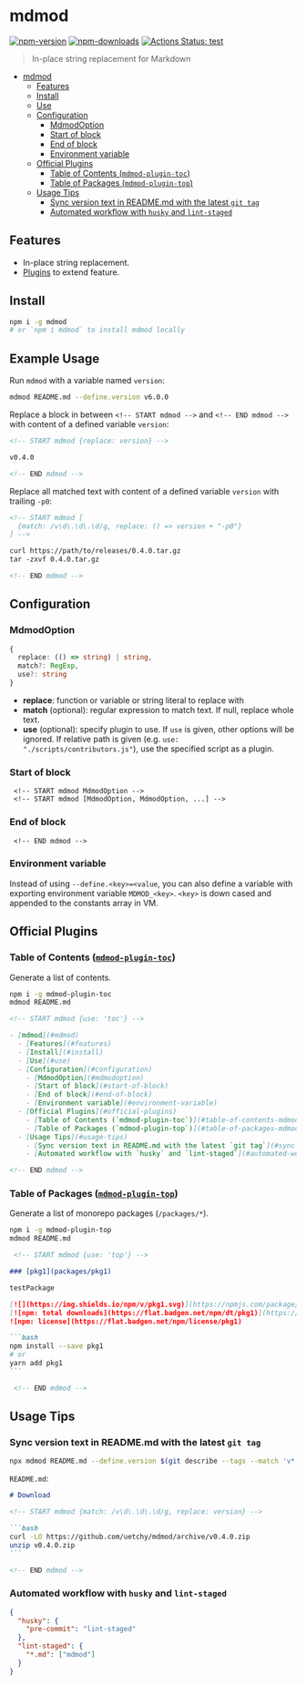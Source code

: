 # mdmod

[![npm-version]][npm-url]
[![npm-downloads]][npm-url]
[![Actions Status: test](https://github.com/uetchy/mdmod/workflows/test/badge.svg)](https://github.com/uetchy/mdmod/actions?query=test)

[npm-version]: https://badgen.net/npm/v/mdmod
[npm-downloads]: https://badgen.net/npm/dt/mdmod
[npm-url]: https://npmjs.org/package/mdmod

> In-place string replacement for Markdown

<!-- START mdmod {use: 'toc'} -->

- [mdmod](#mdmod)
  - [Features](#features)
  - [Install](#install)
  - [Use](#use)
  - [Configuration](#configuration)
    - [MdmodOption](#mdmodoption)
    - [Start of block](#start-of-block)
    - [End of block](#end-of-block)
    - [Environment variable](#environment-variable)
  - [Official Plugins](#official-plugins)
    - [Table of Contents (`mdmod-plugin-toc`)](#table-of-contents-mdmod-plugin-toc)
    - [Table of Packages (`mdmod-plugin-top`)](#table-of-packages-mdmod-plugin-top)
  - [Usage Tips](#usage-tips)
    - [Sync version text in README.md with the latest `git tag`](#sync-version-text-in-readmemd-with-the-latest-git-tag)
    - [Automated workflow with `husky` and `lint-staged`](#automated-workflow-with-husky-and-lint-staged)

<!-- END mdmod -->

## Features

- In-place string replacement.
- [Plugins](#plugins) to extend feature.

## Install

```bash
npm i -g mdmod
# or `npm i mdmod` to install mdmod locally
```

## Example Usage

Run `mdmod` with a variable named `version`:

```bash
mdmod README.md --define.version v6.0.0
```

Replace a block in between `<!-- START mdmod -->` and `<!-- END mdmod -->` with content of a defined variable `version`:

```md
<!-- START mdmod {replace: version} -->

v0.4.0

<!-- END mdmod -->
```

Replace all matched text with content of a defined variable `version` with trailing `-p0`:

```md
<!-- START mdmod [
  {match: /v\d\.\d\.\d/g, replace: () => version + "-p0"}
] -->

curl https://path/to/releases/0.4.0.tar.gz
tar -zxvf 0.4.0.tar.gz

<!-- END mdmod -->
```

## Configuration

### MdmodOption

```ts
{
  replace: (() => string) | string,
  match?: RegExp,
  use?: string
}
```

- **replace**: function or variable or string literal to replace with
- **match** (optional): regular expression to match text. If null, replace whole text.
- **use** (optional): specify plugin to use. If `use` is given, other options will be ignored. If relative path is given (e.g. `use: "./scripts/contributors.js"`), use the specified script as a plugin.

### Start of block

```
 <!-- START mdmod MdmodOption -->
 <!-- START mdmod [MdmodOption, MdmodOption, ...] -->
```

### End of block

```
 <!-- END mdmod -->
```

### Environment variable

Instead of using `--define.<key>=<value`, you can also define a variable with exporting environment variable `MDMOD_<key>`. `<key>` is down cased and appended to the constants array in VM.

## Official Plugins

### Table of Contents ([`mdmod-plugin-toc`](https://github.com/uetchy/mdmod-plugin-toc))

Generate a list of contents.

```bash
npm i -g mdmod-plugin-toc
mdmod README.md
```

```md
<!-- START mdmod {use: 'toc'} -->

- [mdmod](#mdmod)
  - [Features](#features)
  - [Install](#install)
  - [Use](#use)
  - [Configuration](#configuration)
    - [MdmodOption](#mdmodoption)
    - [Start of block](#start-of-block)
    - [End of block](#end-of-block)
    - [Environment variable](#environment-variable)
  - [Official Plugins](#official-plugins)
    - [Table of Contents (`mdmod-plugin-toc`)](#table-of-contents-mdmod-plugin-toc)
    - [Table of Packages (`mdmod-plugin-top`)](#table-of-packages-mdmod-plugin-top)
  - [Usage Tips](#usage-tips)
    - [Sync version text in README.md with the latest `git tag`](#sync-version-text-in-readmemd-with-the-latest-git-tag)
    - [Automated workflow with `husky` and `lint-staged`](#automated-workflow-with-husky-and-lint-staged)

<!-- END mdmod -->
```

### Table of Packages ([`mdmod-plugin-top`](https://github.com/uetchy/mdmod-plugin-top))

Generate a list of monorepo packages (`/packages/*`).

```bash
npm i -g mdmod-plugin-top
mdmod README.md
```

````md
 <!-- START mdmod {use: 'top'} -->

### [pkg1](packages/pkg1)

testPackage

[![](https://img.shields.io/npm/v/pkg1.svg)](https://npmjs.com/package/pkg1)
[![npm: total downloads](https://flat.badgen.net/npm/dt/pkg1)](https://npmjs.com/package/pkg1)
![npm: license](https://flat.badgen.net/npm/license/pkg1)

```bash
npm install --save pkg1
# or
yarn add pkg1
```

 <!-- END mdmod -->
````

## Usage Tips

### Sync version text in README.md with the latest `git tag`

```bash
npx mdmod README.md --define.version $(git describe --tags --match 'v*' --abbrev=0)
```

`README.md`:

````md
# Download

<!-- START mdmod {match: /v\d\.\d\.\d/g, replace: version} -->

```bash
curl -LO https://github.com/uetchy/mdmod/archive/v0.4.0.zip
unzip v0.4.0.zip
```

<!-- END mdmod -->
````

### Automated workflow with `husky` and `lint-staged`

```json
{
  "husky": {
    "pre-commit": "lint-staged"
  },
  "lint-staged": {
    "*.md": ["mdmod"]
  }
}
```
